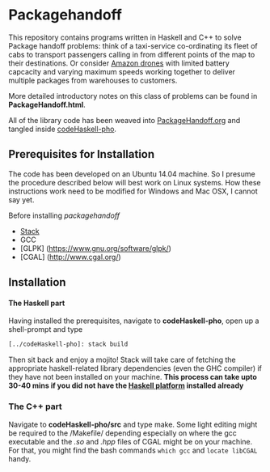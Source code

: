 # Packagehandoff

This repository contains programs written in Haskell and C++ to solve Package handoff problems: think of a taxi-service co-ordinating its fleet of cabs to transport passengers calling in from different points of the map to their destinations. Or consider [Amazon drones](https://www.youtube.com/watch?v=gFj5SCdSYQg) with limited battery capcacity and varying maximum speeds working together to deliver multiple packages from warehouses to customers.

More detailed introductory notes on this class of problems can be found in 
**PackageHandoff.html**.  

All of the library code has been weaved into
[PackageHandoff.org](https://github.com/gtelang/packagehandoff/blob/master/PackageHandoff.org)  and tangled inside [codeHaskell-pho](https://github.com/gtelang/packagehandoff/tree/master/codeHaskell-pho). 

## Prerequisites for Installation
The code has been developed on an Ubuntu 14.04 machine. So I presume the procedure described below will best work on Linux
systems. How these instructions work need to be modified for Windows and Mac OSX, I cannot say yet. 

Before installing *packagehandoff*  
 * [Stack](https://docs.haskellstack.org/en/stable/README/) 
 * GCC
 * [GLPK] (https://www.gnu.org/software/glpk/)
 * [CGAL] (http://www.cgal.org/)
 
## Installation 

#### The Haskell part
Having installed the prerequisites, navigate to **codeHaskell-pho**, open up a shell-prompt and type
```zsh
[../codeHaskell-pho]: stack build
```
Then sit back and enjoy a mojito! Stack will take care of fetching the appropriate haskell-related library dependencies (even the GHC compiler) if they have not been installed on your machine. **This process can take upto 30-40 mins if you did not have the [Haskell platform](https://www.haskell.org/platform/) installed already**

### The C++ part
Navigate to **codeHaskell-pho/src** and type make. Some light editing might be required to the /Makefile/ depending especially on where the gcc executable and the *.so* and *.hpp* files of CGAL might be on your machine. For that, you might find the bash commands `which gcc` and `locate libCGAL` handy. 
